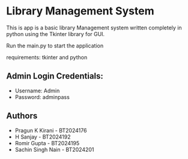 
# Library Management System
This is app is a basic library Management system written completely in python using the Tkinter library for GUI.

Run the main.py to start the application

requirements: tkinter and python

## Admin Login Credentials:
- Username: Admin
- Password: adminpass





## Authors

- Pragun K Kirani - BT2024176
- H Sanjay - BT2024192
- Romir Gupta - BT2024195
- Sachin Singh Nain - BT2024201

